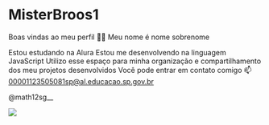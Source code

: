 # MisterBroos1
Boas vindas ao meu perfil 💙💙
Meu nome é nome sobrenome

Estou estudando na Alura
Estou me desenvolvendo na linguagem JavaScript
Utilizo esse espaço para minha organização e compartilhamento dos meu projetos desenvolvidos
Você pode entrar em contato comigo 📫
00001123505081sp@al.educacao.sp.gov.br

@math12sg__

![](https://giffiles.alphacoders.com/395/3951.gif)

